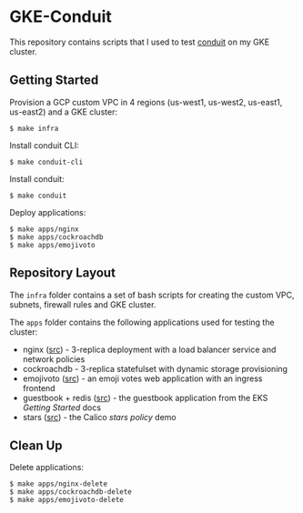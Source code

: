 # GKE-Conduit
This repository contains scripts that I used to test [conduit](https://conduit.io) on my GKE cluster.

## Getting Started
Provision a GCP custom VPC in 4 regions (us-west1, us-west2, us-east1, us-east2) and a GKE cluster:
```
$ make infra
```

Install conduit CLI:
```
$ make conduit-cli
```

Install conduit:
```
$ make conduit
```

Deploy applications:
```
$ make apps/nginx
$ make apps/cockroachdb
$ make apps/emojivoto
```

## Repository Layout
The `infra` folder contains a set of bash scripts for creating the custom VPC, subnets, firewall rules and GKE cluster.

The `apps` folder contains the following applications used for testing the cluster:
* nginx ([src](https://docs.projectcalico.org/v3.1/getting-started/kubernetes/tutorials/advanced-policy)) - 3-replica deployment with a load balancer service and network policies
* cockroachdb - 3-replica statefulset with dynamic storage provisioning
* emojivoto ([src](https://raw.githubusercontent.com/runconduit/conduit-examples/master/emojivoto/emojivoto.yml)) - an emoji votes web application with an ingress frontend
* guestbook + redis ([src](https://docs.aws.amazon.com/eks/latest/userguide/getting-started.html)) - the guestbook application from the EKS _Getting Started_ docs
* stars ([src](https://docs.projectcalico.org/v3.1/getting-started/kubernetes/tutorials/stars-policy/)) - the Calico _stars policy_ demo

## Clean Up
Delete applications:
```
$ make apps/nginx-delete
$ make apps/cockroachdb-delete
$ make apps/emojivoto-delete
```
